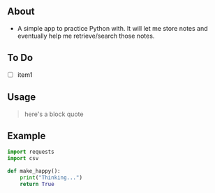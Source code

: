 ## About
-   A simple app to practice Python with. It will let me store notes and eventually help me retrieve/search those notes.

## To Do
- [ ] item1

## Usage
> here's a block quote

## Example
```python
import requests
import csv

def make_happy():
	print("Thinking...")
	return True
```
